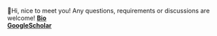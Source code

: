 👋Hi, nice to meet you! Any questions, requirements or discussions are welcome!
[**Bio**](https://vranlee.github.io/)     
[**GoogleScholar**](https://scholar.google.com.hk/citations?user=LXWdplYAAAAJ&hl=zh-CN)
